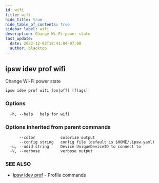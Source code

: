 ```yaml
---
id: wifi
title: wifi
hide_title: true
hide_table_of_contents: true
sidebar_label: wifi
description: Change Wi-Fi power state
last_update:
  date: 2022-12-03T18:41:04-07:00
  author: blacktop
---
```

## ipsw idev prof wifi

Change Wi-Fi power state

```
ipsw idev prof wifi [on|off] [flags]
```

### Options

```
  -h, --help   help for wifi
```

### Options inherited from parent commands

```
      --color           colorize output
      --config string   config file (default is $HOME/.ipsw.yaml)
  -u, --udid string     Device UniqueDeviceID to connect to
  -V, --verbose         verbose output
```

### SEE ALSO

* [ipsw idev prof](/docs/cli/ipsw/idev/prof)	 - Profile commands

